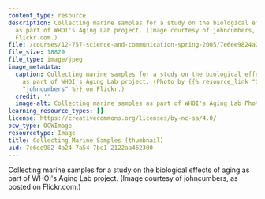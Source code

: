 ```yaml
---
content_type: resource
description: Collecting marine samples for a study on the biological effects of aging
  as part of WHOI's Aging Lab project. (Image courtesy of johncumbers, as posted on
  Flickr.com.)
file: /courses/12-757-science-and-communication-spring-2005/7e6ee9824a247a547be12122aa462300_12-757s05-th.jpg
file_size: 18829
file_type: image/jpeg
image_metadata:
  caption: Collecting marine samples for a study on the biological effects of aging
    as part of WHOI's Aging Lab project. (Photo by {{% resource_link "0037ba9a-35ef-49d8-a654-21781db29ca3"
    "johncumbers" %}} on Flickr.)
  credit: ''
  image-alt: Collecting marine samples as part of WHOI's Aging Lab Photo.
learning_resource_types: []
license: https://creativecommons.org/licenses/by-nc-sa/4.0/
ocw_type: OCWImage
resourcetype: Image
title: Collecting Marine Samples (thumbnail)
uid: 7e6ee982-4a24-7a54-7be1-2122aa462300
---
```

Collecting marine samples for a study on the biological effects of aging as part of WHOI's Aging Lab project. (Image courtesy of johncumbers, as posted on Flickr.com.)